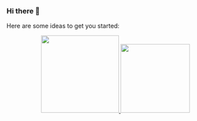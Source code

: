 ### Hi there 👋


Here are some ideas to get you started:

<div align="center">
  <a href="https://github.com/nicolasdonada">
  <img height="180em" src="https://github-readme-stats.vercel.app/api?username=nicolasdonada&show_icons=true&theme=dark&include_all_commits=true&count_private=true"/>
  <img height="160em" src="https://github-readme-stats.vercel.app/api/top-langs/?username=nicolasdonada&layout=compact&langs_count=7&theme=dark"/>
</div>
